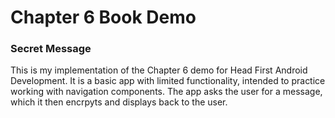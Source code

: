 # Chapter 6 Book Demo
### Secret Message
This is my implementation of the Chapter 6 demo for Head First Android Development. It is a basic app with limited functionality, intended to practice working with navigation components. The app asks the user for a message, which it then encrpyts and displays back to the user.
